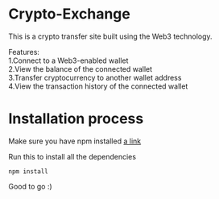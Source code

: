 # Crypto-Exchange
This is a crypto transfer site built using the Web3 technology.
</br>

Features: </br>
1.Connect to a Web3-enabled wallet </br>
2.View the balance of the connected wallet </br>
3.Transfer cryptocurrency to another wallet address </br>
4.View the transaction history of the connected wallet </br>

# Installation process

Make sure you have npm installed [a link](https://nodejs.org/en/download)

Run this to install all the dependencies
```
npm install
```

Good to go :)

